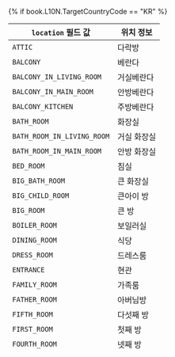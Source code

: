{% if book.L10N.TargetCountryCode == "KR" %}

| `location` 필드 값 | 위치 정보          |
|------------------|------------------|
| `ATTIC`                     | 다락방  |
| `BALCONY`                   | 베란다  |
| `BALCONY_IN_LIVING_ROOM`    | 거실베란다  |
| `BALCONY_IN_MAIN_ROOM`      | 안방베란다  |
| `BALCONY_KITCHEN`           | 주방베란다  |
| `BATH_ROOM`                 | 화장실  |
| `BATH_ROOM_IN_LIVING_ROOM`  | 거실 화장실 |
| `BATH_ROOM_IN_MAIN_ROOM`    | 안방 화장실 |
| `BED_ROOM`                  | 침실 |
| `BIG_BATH_ROOM`             | 큰 화장실  |
| `BIG_CHILD_ROOM`            | 큰아이 방  |
| `BIG_ROOM`                  | 큰 방  |
| `BOILER_ROOM`               | 보일러실 |
| `DINING_ROOM`               | 식당 |
| `DRESS_ROOM`                | 드레스룸 |
| `ENTRANCE`                  | 현관 |
| `FAMILY_ROOM`               | 가족룸  |
| `FATHER_ROOM`               | 아버님방 |
| `FIFTH_ROOM`                | 다섯째 방  |
| `FIRST_ROOM`                | 첫째 방 |
| `FOURTH_ROOM`               | 넷째 방 |
| `HALLWAY`                   | 복도 |
| `KITCHEN`                   | 주방 |
| `LIBRARY`                   | 서재 |
| `LIVING_ROOM`               | 거실 |
| `MAIN_GATE`                 | 대문 |
| `MAIN_ROOM`                 | 안방 |
| `MOTHER_ROOM`               | 어머님방 |
| `MY_ROOM`                   | 내 방  |
| `PARENTS_ROOM`              | 부모님 방  |
| `PLAY_ROOM`                 | 놀이방  |
| `POWDER_ROOM`               | 파우더룸 |
| `ROOM`                      | 방  |
| `SECOND_ROOM`               | 둘째 방 |
| `SMALL_CHILD_ROOM`          | 작은아이 방 |
| `SMALL_LIVING_ROOM`         | 작은 거실  |
| `SMALL_ROOM`                | 작은 방 |
| `SMALL_KITCHEN`             | 작은 주방  |
| `SMALL_BATH_ROOM`           | 작은 화장실 |
| `STAIRS`                    | 계단 |
| `THIRD_ROOM`                | 셋째 방 |
| `UPSTAIRS_ROOM`             | 윗층 방 |
| `UTILITY_ROOM`              | 다용도실 |
| `WAREHOUSE`                 | 창고 |
| `YARD`                      | 마당 |

{% elif book.L10N.TargetCountryCode == "JP" %}

{% if book.L10N.Language == "en" %}

| `location` field value |    Location details       |    Location details(JP)      |
|------------------|------------------|------------------|
| `ATTIC`                     | Attic                      | 屋根裏部屋  |
| `BALCONY`                   | Balcony                    | ベランダ |
| `BATH_ROOM`                 | Bathroom                   | バスルーム |
| `BED_ROOM`                  | Bedroom                    | ベッドルーム |
| `DINING_ROOM`               | Dining room                | ダイニング |
| `ENTRANCE`                  | Entrance                   | 玄関 |
| `FIRST_ROOM`                | First room                 | 部屋1 |
| `HALLWAY`                   | Hallway                    | 廊下 |
| `KITCHEN`                   | Kitchen                    | キッチン |
| `LIBRARY`                   | Library                    | 書斎 |
| `LIVING_ROOM`               | Living room                | リビング |
| `POWDER_ROOM`               | Powder room                | 洗面所 |
| `ROOM`                      | Room                       | 部屋 |
| `SECOND_ROOM`               | Second room                | 部屋2 |
| `SMALL_CHILD_ROOM`          | Younger child's room       | 子供部屋 |
| `SMALL_BATH_ROOM`           | Toilet                     | トイレ |
| `STAIRS`                    | Stairs                     | 階段 |
| `THIRD_ROOM`                | Third room                 | 部屋3 |
| `WAREHOUSE`                 | Warehouse                  | 倉庫 |
| `YARD`                      | Yard                       | 庭 |
| `JAPANESE_STYLE_ROOM`       | Japanese Style Room        | 和室 |

{% elif book.L10N.TargetCountryCode == "JP" %}

| `location` field value | Location details(Japanese)   |
|------------------------|------------------------------|
| `ATTIC`                | 屋根裏部屋 |
| `BALCONY`              | ベランダ |
| `BATH_ROOM`            | バスルーム |
| `BED_ROOM`             | ベッドルーム |
| `DINING_ROOM`          | ダイニング |
| `ENTRANCE`             | 玄関 |
| `FIRST_ROOM`           | 部屋1 |
| `HALLWAY`              | 廊下 |
| `KITCHEN`              | キッチン |
| `LIBRARY`              | 書斎 |
| `LIVING_ROOM`          | リビング |
| `POWDER_ROOM`          | 洗面所 |
| `ROOM`                 | 部屋 |
| `SECOND_ROOM`          | 部屋2 |
| `SMALL_CHILD_ROOM`     | 子供部屋 |
| `SMALL_BATH_ROOM`      | トイレ |
| `STAIRS`               | 階段 |
| `THIRD_ROOM`           | 部屋3 |
| `WAREHOUSE`            | 倉庫 |
| `YARD`                 | 庭 |
| `JAPANESE_STYLE_ROOM`  | 和室 |

{% endif %}

{% endif %}
